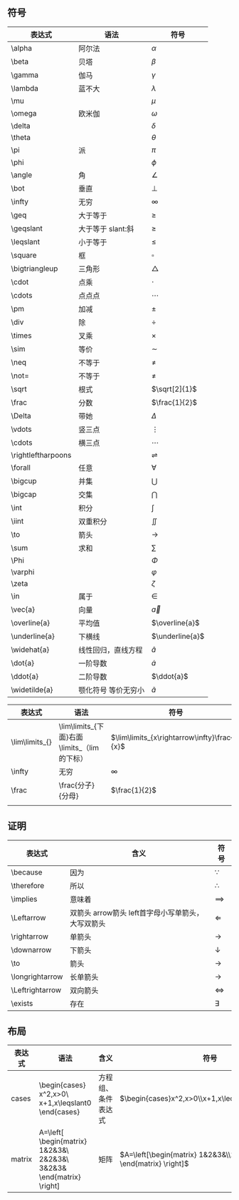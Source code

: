 
## 符号
| 表达式             | 语法                 | 符号                 |
| ------------------ | -------------------- | -------------------- |
| \alpha             | 阿尔法               | $\alpha$             |
| \beta              | 贝塔                 | $\beta$              |
| \gamma             | 伽马                 | $\gamma$             |
| \lambda            | 蓝不大               | $\lambda$            |
| \mu                |                      | $\mu$                |
| \omega             | 欧米伽               | $\omega$             |
| \delta             |                      | $\delta$             |
| \theta             |                      | $\theta$             |
| \pi                | 派                   | $\pi$                |
| \phi               |                      | $\phi$               |
| \angle             | 角                   | $\angle$             |
| \bot               | 垂直                 | $\bot$               |
| \infty             | 无穷                 | $\infty$             |
| \geq               | 大于等于             | $\geq$               |
| \geqslant          | 大于等于   slant:斜  | $\geqslant$          |
| \leqslant          | 小于等于             | $\leqslant$          |
| \square            | 框                   | $\square$            |
| \bigtriangleup     | 三角形               | $\bigtriangleup$     |
| \cdot              | 点乘                 | $\cdot$              |
| \cdots             | 点点点               | $\cdots$             |
| \pm                | 加减                 | $\pm$                |
| \div               | 除                   | $\div$               |
| \times             | 叉乘                 | $\times$             |
| \sim               | 等价                 | $\sim$               |
| \neq               | 不等于               | $\neq$               |
| \not=              | 不等于               | $\not=$              |
| \sqrt              | 根式                 | $\sqrt[2]{1}$        |
| \frac              | 分数                 | $\frac{1}{2}$        |
| \Delta             | 带她                 | $\Delta$             |
| \vdots             | 竖三点               | $\vdots$             |
| \cdots             | 横三点               | $\cdots$             |
| \rightleftharpoons |                      | $\rightleftharpoons$ |
| \forall            | 任意                 | $\forall$            |
| \bigcup            | 并集                 | $\bigcup$            |
| \bigcap            | 交集                 | $\bigcap$            |
| \int               | 积分                 | $\int$               |
| \iint              | 双重积分             | $\iint$              |
| \to                | 箭头                 | $\to$                |
| \sum               | 求和                 | $\sum$               |
| \Phi               |                      | $\Phi$               |
| \varphi            |                      | $\varphi$            |
| \zeta              |                      | $\zeta$              |
| \in                | 属于                 | $\in$                |
| \vec{a}            | 向量                 | $\vec{a}$            |
| \overline{a}       | 平均值               | $\overline{a}$       |
| \underline{a}      | 下横线               | $\underline{a}$      |
| \widehat{a}        | 线性回归，直线方程   | $\widehat{a}$        |
| \dot{a}            | 一阶导数             | $\dot{a}$            |
| \ddot{a}           | 二阶导数             | $\ddot{a}$           |
| \widetilde{a}      | 颚化符号  等价无穷小 | $\widetilde{a}$      |

| 表达式         | 语法                                             | 符号                                          |
| -------------- | ------------------------------------------------ | --------------------------------------------- |
| \lim\limits_{} | \lim\limits_{下面}右面     \limits_（lim的下标） | $\lim\limits_{x\rightarrow\infty}\frac{1}{x}$ |
| \infty         | 无穷                                             | $\infty$                                      |
| \frac          | \frac{分子}{分母}                                | $\frac{1}{2}$                                 |
|                |                                                  |                                               |

## 证明

| 表达式          | 含义                                               | 符号              |
| --------------- | -------------------------------------------------- | ----------------- |
| \because        | 因为                                               | $\because$        |
| \therefore      | 所以                                               | $\therefore$      |
| \implies        | 意味着                                             | $\implies$        |
| \Leftarrow      | 双箭头  arrow箭头 left首字母小写单箭头，大写双箭头 | $\Leftarrow$      |
| \rightarrow     | 单箭头                                             | $\rightarrow$     |
| \downarrow      | 下箭头                                             | $\downarrow$      |
| \to             | 箭头                                               | $\to$             |
| \longrightarrow | 长单箭头                                           | $\longrightarrow$ |
| \Leftrightarrow | 双向箭头                                           | $\Leftrightarrow$ |
| \exists         | 存在                                               | $\exists$         |

## 布局

| 表达式 | 语法                                                         | 含义               | 符号                                                         |
| ------ | ------------------------------------------------------------ | ------------------ | ------------------------------------------------------------ |
| cases  | \begin{cases}<br/>x^2,x>0\\<br/>x+1,x\leqslant0<br/>\end{cases} | 方程组、条件表达式 | $\begin{cases}x^2,x>0\\x+1,x\leqslant0\end{cases}$           |
| matrix | A=\left[ <br/>\begin{matrix} <br/>1&2&3&\\ <br/>2&2&3&\\ <br/>3&2&3& <br/>\end{matrix} <br/>\right] | 矩阵               | $A=\left[\begin{matrix} 1&2&3&\\2&2&3&\\3&2&3& \end{matrix} \right]$ |



